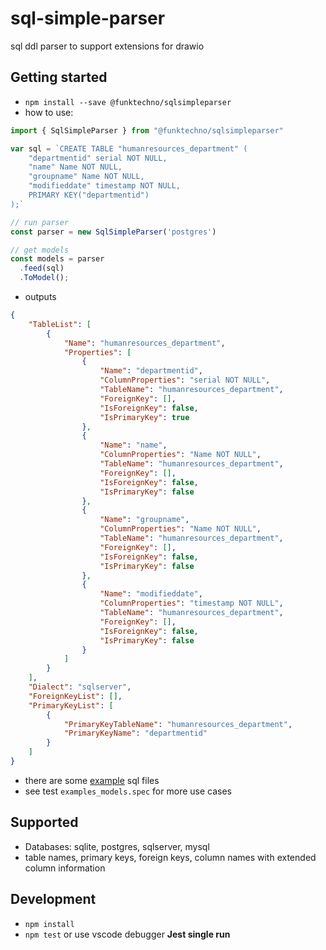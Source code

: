 # sql-simple-parser
sql ddl parser to support extensions for drawio

## Getting started
* `npm install --save @funktechno/sqlsimpleparser`
* how to use:
```typescript
import { SqlSimpleParser } from "@funktechno/sqlsimpleparser"

var sql = `CREATE TABLE "humanresources_department" (
	"departmentid" serial NOT NULL,
	"name" Name NOT NULL,
	"groupname" Name NOT NULL,
	"modifieddate" timestamp NOT NULL,
	PRIMARY KEY("departmentid")
);`

// run parser
const parser = new SqlSimpleParser('postgres')

// get models
const models = parser
  .feed(sql)
  .ToModel();
```
* outputs
```json
{
	"TableList": [
		{
			"Name": "humanresources_department",
			"Properties": [
				{
					"Name": "departmentid",
					"ColumnProperties": "serial NOT NULL",
					"TableName": "humanresources_department",
					"ForeignKey": [],
					"IsForeignKey": false,
					"IsPrimaryKey": true
				},
				{
					"Name": "name",
					"ColumnProperties": "Name NOT NULL",
					"TableName": "humanresources_department",
					"ForeignKey": [],
					"IsForeignKey": false,
					"IsPrimaryKey": false
				},
				{
					"Name": "groupname",
					"ColumnProperties": "Name NOT NULL",
					"TableName": "humanresources_department",
					"ForeignKey": [],
					"IsForeignKey": false,
					"IsPrimaryKey": false
				},
				{
					"Name": "modifieddate",
					"ColumnProperties": "timestamp NOT NULL",
					"TableName": "humanresources_department",
					"ForeignKey": [],
					"IsForeignKey": false,
					"IsPrimaryKey": false
				}
			]
		}
	],
	"Dialect": "sqlserver",
	"ForeignKeyList": [],
	"PrimaryKeyList": [
		{
			"PrimaryKeyTableName": "humanresources_department",
			"PrimaryKeyName": "departmentid"
		}
	]
}
```
* there are some [example](./examples) sql files
* see test `examples_models.spec` for more use cases

## Supported
* Databases: sqlite, postgres, sqlserver, mysql
* table names, primary keys, foreign keys, column names with extended column information

## Development
* `npm install`
* `npm test` or use vscode debugger **Jest single run**
